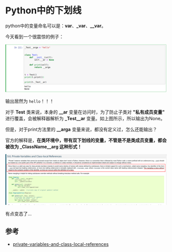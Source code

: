 # Python中的下划线

python中的变量命名可以是：**var**、**_var**、**__var**。

今天看到一个很震惊的例子：

![under_line](/Image/Python/python下划线/under_line.png)

输出居然为 `hello`！！！

对于 **Test** 类来说，本身的 **__ar** 变量在访问时，为了防止子类对 **"私有成员变量"** 进行覆盖，会被解释器解析为 **_Test__ar** 变量。如上图所示，所以输出为None。

但是，对于print方法里的 **__arga** 变量来说，都没有定义过，怎么还能输出？

官方的解释是，**在类环境中，带有双下划线的变量，不管是不是类成员变量，都会被改为 _ClassName__arg 这种形式！**

![double_line_class_value](/Image/Python/python下划线/double_line_class_value.png)

有点变态了...

## 参考

- [private-variables-and-class-local-references](https://docs.python.org/2/tutorial/classes.html#private-variables-and-class-local-references)
